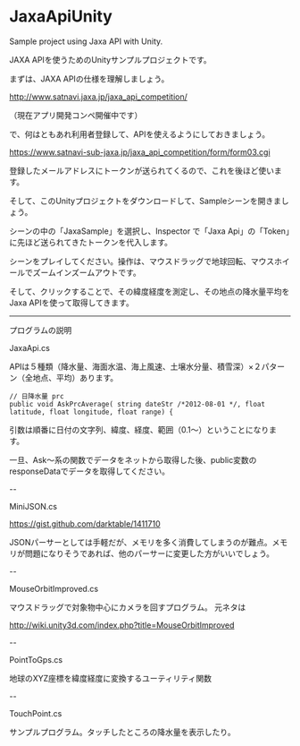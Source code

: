 JaxaApiUnity
============

Sample project using Jaxa API with Unity.

JAXA APIを使うためのUnityサンプルプロジェクトです。

まずは、JAXA APIの仕様を理解しましょう。

http://www.satnavi.jaxa.jp/jaxa_api_competition/

（現在アプリ開発コンペ開催中です）

で、何はともあれ利用者登録して、APIを使えるようにしておきましょう。

https://www.satnavi-sub-jaxa.jp/jaxa_api_competition/form/form03.cgi


登録したメールアドレスにトークンが送られてくるので、これを後ほど使います。

そして、このUnityプロジェクトをダウンロードして、Sampleシーンを開きましょう。

シーンの中の「JaxaSample」を選択し、Inspector で「Jaxa Api」の「Token」に先ほど送られてきたトークンを代入します。

シーンをプレイしてください。操作は、マウスドラッグで地球回転、マウスホイールでズームインズームアウトです。

そして、クリックすることで、その緯度経度を測定し、その地点の降水量平均をJaxa APIを使って取得してきます。

---

プログラムの説明

JaxaApi.cs

APIは５種類（降水量、海面水温、海上風速、土壌水分量、積雪深）×２パターン（全地点、平均）あります。

	// 日降水量 prc
	public void AskPrcAverage( string dateStr /*2012-08-01 */, float latitude, float longitude, float range) {

引数は順番に日付の文字列、緯度、経度、範囲（0.1〜）ということになります。

一旦、Ask〜系の関数でデータをネットから取得した後、public変数のresponseDataでデータを取得してください。

--

MiniJSON.cs

https://gist.github.com/darktable/1411710

JSONパーサーとしては手軽だが、メモリを多く消費してしまうのが難点。メモリが問題になりそうであれば、他のパーサーに変更した方がいいでしょう。

--

MouseOrbitImproved.cs

マウスドラッグで対象物中心にカメラを回すプログラム。
元ネタは

http://wiki.unity3d.com/index.php?title=MouseOrbitImproved

--

PointToGps.cs

地球のXYZ座標を緯度経度に変換するユーティリティ関数

--

TouchPoint.cs

サンプルプログラム。タッチしたところの降水量を表示したり。